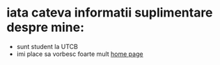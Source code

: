 # iata cateva informatii suplimentare despre mine:
- sunt student la UTCB
- imi place sa vorbesc foarte mult
[home page](index.md)
